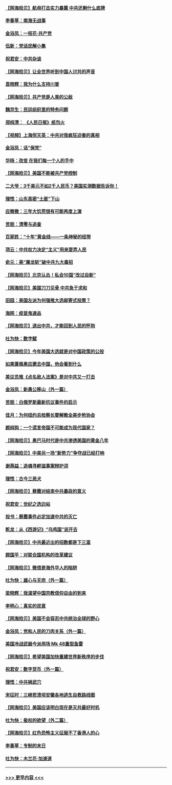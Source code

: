 #### [【网海拾贝】航母打击实力暴露 中共还剩什么底牌](../pages/nsc993/n12371825.md?t=09012151) 
#### [李春草：南海无战事](../pages/nsc993/n12371159.md?t=09012151) 
#### [金浴凤：一枝花·共产党](../pages/nsc993/n12368757.md?t=09012151) 
#### [伍新：党话民解小集](../pages/nsc993/n12366907.md?t=09012151) 
#### [祝君安：中共杂谈](../pages/nsc993/n12366076.md?t=09012151) 
#### [【网海拾贝】让全世界听到中国人讨共的声音](../pages/nsc993/n12365569.md?t=09012151) 
#### [袁晓辉：我为什么支持川普](../pages/nsc993/n12362670.md?t=09012151) 
#### [【网海拾贝】共产党是人类的公敌](../pages/nsc993/n12363182.md?t=09012151) 
#### [魏京生：民运组织里的特务问题](../pages/nsc993/n12363010.md?t=09012151) 
#### [郑纯清： 《人民日报》纸包火](../pages/nsc993/n12362706.md?t=09012151) 
#### [【视频】上海倪天英：中共对我疯狂迫害的真相](../pages/nsc993/n12356341.md?t=09012151) 
#### [金浴凤：话“保党”](../pages/nsc993/n12361867.md?t=09012151) 
#### [华旸：改变 在我们每一个人的手中](../pages/nsc993/n12361774.md?t=09012151) 
#### [【网海拾贝】美国不能被共产党控制](../pages/nsc993/n12360271.md?t=09012151) 
#### [二大爷：3千美元不如2千人民币？美国实测数据告诉你！](../pages/nsc993/n12358563.md?t=09012151) 
#### [理悟：山东高密“土匪”下山](../pages/nsc993/n12358535.md?t=09012151) 
#### [应微微：三年大饥荒很有可能再度上演](../pages/nsc993/n12358523.md?t=09012151) 
#### [苦胆：清零与追查](../pages/nsc993/n12358501.md?t=09012151) 
#### [百家姓：“十年”黄金线——一条神秘的纽带](../pages/nsc993/n12358319.md?t=09012151) 
#### [项云：中共权力决定“主义”用来耍弄人民](../pages/nsc993/n12358172.md?t=09012151) 
#### [俞元：美“屠龙斩”破中共九大毒招](../pages/nsc993/n12357822.md?t=09012151) 
#### [【网海拾贝】北京认怂！私会10国“改过自新”](../pages/nsc993/n12357784.md?t=09012151) 
#### [【网海拾贝】美国刀刀见骨 中共急于求和](../pages/nsc993/n12355511.md?t=09012151) 
#### [田园：美国左派为何强推大选邮寄式投票？](../pages/nsc993/n12352963.md?t=09012151) 
#### [海网：疫苗鬼速品](../pages/nsc993/n12354438.md?t=09012151) 
#### [【网海拾贝】退出中共，才能回到人民的怀抱](../pages/nsc993/n12352634.md?t=09012151) 
#### [吐为快：数字赋](../pages/nsc993/n12352317.md?t=09012151) 
#### [【网海拾贝】今年美国大选就是对中国政策的公投](../pages/nsc993/n12350973.md?t=09012151) 
#### [如果蓬佩奥应邀去中国，他会看到什么](../pages/nsc993/n12350945.md?t=09012151) 
#### [美议员推《点名敌人法案》是对中共又一打击](../pages/nsc993/n12350765.md?t=09012151) 
#### [金浴凤：新愚公移山（外一篇）](../pages/nsc993/n12350253.md?t=09012151) 
#### [苦胆：白俄罗斯最新抗议事件的启示](../pages/nsc993/n12349989.md?t=09012151) 
#### [佳月：为何纽约总检察长要解散全美步枪协会](../pages/nsc993/n12349939.md?t=09012151) 
#### [颜纯钩：一个谎言帝国不可能成为现代国家？](../pages/nsc993/n12349898.md?t=09012151) 
#### [【网海拾贝】奥巴马时代是中共渗透美国的黄金八年](../pages/nsc993/n12349284.md?t=09012151) 
#### [【网海拾贝】中美另一场“新势力”争夺战已经打响](../pages/nsc993/n12346998.md?t=09012151) 
#### [谢燕益：追魂寻衅滋事案辩护词](../pages/nsc993/n12346892.md?t=09012151) 
#### [理悟：古今三恶犬](../pages/nsc993/n12345190.md?t=09012151) 
#### [【网海拾贝】蔡霞对结束中共暴政的意义](../pages/nsc993/n12344263.md?t=09012151) 
#### [祝君安：世纪之选边站](../pages/nsc993/n12342382.md?t=09012151) 
#### [投书：蔡霞事件必定加速中共的灭亡](../pages/nsc993/n12341881.md?t=09012151) 
#### [乾龙：从《西游记》“乌鸡国”说开去](../pages/nsc993/n12341690.md?t=09012151) 
#### [【网海拾贝】中共最近出的招数都是下三滥](../pages/nsc993/n12341593.md?t=09012151) 
#### [顾国平：对联合国机构的改革建议](../pages/nsc993/n12339928.md?t=09012151) 
#### [【网海拾贝】微信是海外华人的陷阱](../pages/nsc993/n12338868.md?t=09012151) 
#### [吐为快：雄心与无奈（外一篇）](../pages/nsc993/n12338132.md?t=09012151) 
#### [梁晓辉：我渴望中国宗教信仰自由的到来](../pages/nsc993/n12336657.md?t=09012151) 
#### [李明心：真实的民意](../pages/nsc993/n12336089.md?t=09012151) 
#### [【网海拾贝】美国不会容忍中共统治全球的野心](../pages/nsc993/n12336063.md?t=09012151) 
#### [金浴凤：党和人民的刀肉关系（外一篇）](../pages/nsc993/n12335834.md?t=09012151) 
#### [美国冷战武器今派用场 Mk 48重型鱼雷](../pages/nsc993/n12335354.md?t=09012151) 
#### [【网海拾贝】希望美国加快重建世界新秩序的步伐](../pages/nsc993/n12334224.md?t=09012151) 
#### [祝君安：数字货币（外一篇）](../pages/nsc993/n12334186.md?t=09012151) 
#### [理悟：中共祸武穴](../pages/nsc993/n12333962.md?t=09012151) 
#### [宋征时：三峡若溃坝安徽各地逃生自救路线图](../pages/nsc993/n12332450.md?t=09012151) 
#### [【网海拾贝】美国应该明白现在是灭共最好时机](../pages/nsc993/n12332313.md?t=09012151) 
#### [吐为快：极权的欲望（外二篇）](../pages/nsc993/n12332089.md?t=09012151) 
#### [【网海拾贝】红色恐怖主义征服不了香港人的心](../pages/nsc993/n12329296.md?t=09012151) 
#### [李春草：专制的末日](../pages/nsc993/n12329079.md?t=09012151) 
#### [吐为快：木兰花‧加速道](../pages/nsc993/n12327366.md?t=09012151) 

----
#### [ >>> 更早内容 <<< ](../indexes/nsc993-earlier.md)

